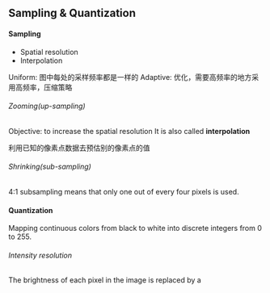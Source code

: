 ## Sampling & Quantization
#### Sampling
- Spatial resolution
- Interpolation

Uniform: 图中每处的采样频率都是一样的
Adaptive: 优化，需要高频率的地方采用高频率，压缩策略

###### Zooming(up-sampling)
Objective: to increase the spatial resolution
It is also called **interpolation**

利用已知的像素点数据去预估别的像素点的值

###### Shrinking(sub-sampling)
4:1 subsampling means that only one out of every four pixels is used.


#### Quantization
Mapping continuous colors from black to white into discrete integers from 0 to 255.

###### Intensity resolution
The brightness of each pixel in the image is replaced by a